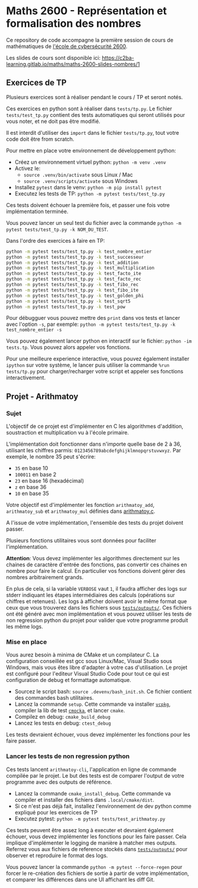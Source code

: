 # Maths 2600 - Représentation et formalisation des nombres

Ce repository de code accompagne la première session de cours de mathématiques de [l'école de cybersécurité 2600](https://candidature.ecole2600.com/).

Les slides de cours sont disponible ici: https://c2ba-learning.gitlab.io/maths/maths-2600-slides-nombres/1

## Exercices de TP

Plusieurs exercices sont à réaliser pendant le cours / TP et seront notés.

Ces exercices en python sont à réaliser dans `tests/tp.py`. Le fichier `tests/test_tp.py` contient des tests automatiques qui seront utilisés pour vous noter, et ne doit pas être modifié.

Il est interdit d'utiliser des `import` dans le fichier `tests/tp.py`, tout votre code doit être from scratch.

Pour mettre en place votre environnement de développement python:

- Créez un environnement virtuel python: `python -m venv .venv`
- Activez le:
  - `source .venv/bin/activate` sous Linux / Mac
  - `source .venv/scripts/activate` sous Windows
- Installez `pytest` dans le venv: `python -m pip install pytest`
- Executez les tests de TP: `python -m pytest tests/test_tp.py`

Ces tests doivent échouer la première fois, et passer une fois votre implémentation terminée.

Vous pouvez lancer un seul test du fichier avec la commande `python -m pytest tests/test_tp.py -k NOM_DU_TEST`.

Dans l'ordre des exercices à faire en TP:

```bash
python -m pytest tests/test_tp.py -k test_nombre_entier
python -m pytest tests/test_tp.py -k test_successeur
python -m pytest tests/test_tp.py -k test_addition
python -m pytest tests/test_tp.py -k test_multiplication
python -m pytest tests/test_tp.py -k test_facto_ite
python -m pytest tests/test_tp.py -k test_facto_rec
python -m pytest tests/test_tp.py -k test_fibo_rec
python -m pytest tests/test_tp.py -k test_fibo_ite
python -m pytest tests/test_tp.py -k test_golden_phi
python -m pytest tests/test_tp.py -k test_sqrt5
python -m pytest tests/test_tp.py -k test_pow
```

Pour débugguer vous pouvez mettre des `print` dans vos tests et lancer avec l'option `-s`, par exemple: `python -m pytest tests/test_tp.py -k test_nombre_entier -s`

Vous pouvez également lancer python en interactif sur le fichier: `python -im tests.tp`. Vous pouvez alors appeler vos fonctions.

Pour une meilleure experience interactive, vous pouvez également installer `ipython` sur votre système, le lancer puis utiliser la commande `%run tests/tp.py` pour charger/recharger votre script et appeler ses fonctions interactivement.

## Projet - Arithmatoy

### Sujet

L'objectif de ce projet est d'implémenter en C les algorithmes d'addition, soustraction et multiplication vu à l'école primaire.

L'implémentation doit fonctionner dans n'importe quelle base de 2 à 36, utilisant les chiffres parmis: `0123456789abcdefghijklmnopqrstuvwxyz`. Par exemple, le nombre 35 peut s'écrire:

- `35` en base 10
- `100011` en base 2
- `23` en base 16 (hexadécimal)
- `z` en base 36
- `10` en base 35

Votre objectif est d'implémenter les fonction `arithmatoy_add`, `arithmatoy_sub` et `arithmatoy_mul` définies dans [arithmatoy.c](src/arithmatoy.c).

A l'issue de votre implémentation, l'ensemble des tests du projet doivent passer.

Plusieurs fonctions utilitaires vous sont données pour faciliter l'implémentation.

**Attention**: Vous devez implémenter les algorithmes directement sur les chaines de caractère d'entrée des fonctions, pas convertir ces chaines en nombre pour faire le calcul. En particulier vos fonctions doivent gérer des nombres arbitrairement grands.

En plus de cela, si la variable `VERBOSE` vaut `1`, il faudra afficher des logs sur stderr indiquant les étapes intermédiaires des calculs (opérations sur chiffres et retenues). Les logs à afficher doivent avoir le même format que ceux que vous trouverez dans les fichiers sous [`tests/outputs/`](tests/outputs). Ces fichiers ont été généré avec mon implémentation et vous pouvez utiliser les tests de non regression python du projet pour valider que votre programme produit les même logs.

### Mise en place

Vous aurez besoin à minima de CMake et un compilateur C. La configuration conseillée est gcc sous Linux/Mac, Visual Studio sous Windows, mais vous êtes libre d'adapter à votre cas d'utilisation. Le projet est configuré pour l'editeur Visual Studio Code pour tout ce qui est configuration de debug et formattage automatique.

- Sourcez le script bash: `source .devenv/bash_init.sh`. Ce fichier contient des commandes bash utilitaires.
- Lancez la commande `setup`. Cette commande va installer [`vcpkg`](https://vcpkg.io/en/index.html), compiler la lib de test [`cmocka`](https://cmocka.org/), et lancer `cmake`.
- Compilez en debug: `cmake_build_debug`
- Lancez les tests en debug: `ctest_debug`

Les tests devraient échouer, vous devez implémenter les fonctions pour les faire passer.

### Lancer les tests de non regression python

Ces tests lancent `arithmatoy-cli`, l'application en ligne de commande compilée par le projet. Le but des tests est de comparer l'output de votre programme avec des outputs de référence.

- Lancez la commande `cmake_install_debug`. Cette commande va compiler et installer des fichiers dans `.local/cmake/dist`.
- Si ce n'est pas déjà fait, installez l'environnement de dev python comme expliqué pour les exercices de TP
- Executez pytest: `python -m pytest tests/test_arithmatoy.py`

Ces tests peuvent être assez long à executer et devraient également échouer, vous devez implémenter les fonctions pour les faire passer. Cela implique d'implémenter le logging de manière à matcher mes outputs. Referrez vous aux fichiers de reference stockés dans [`tests/outputs/`](tests/outputs) pour observer et reproduire le format des logs.

Vous pouvez lancer la commande `python -m pytest --force-regen` pour forcer le re-création des fichiers de sortie à partir de votre implémentation, et comparer les différences dans une UI affichant les diff Git.

